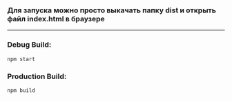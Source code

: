 ### Для запуска можно просто выкачать папку dist и открыть файл index.html в браузере 
___
### Debug Build:
```npm start```
### Production Build:
```npm build```
